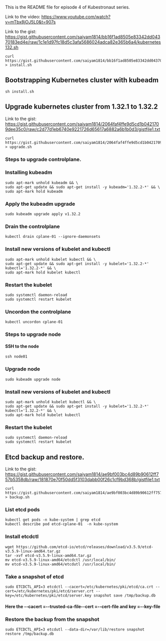 This is the README file for episode 4 of Kubestronaut series.

Link to the video: https://www.youtube.com/watch?v=mTbx8jOJ5L0&t=907s

Link to the gist: https://gist.githubusercontent.com/saiyam1814/bb16f1ad8505e83342dd04370183ed4e/raw/1c1e1d97fc18d5c3afa5686024adca82e365b6a4/kubernetes132.sh


```
curl https://gist.githubusercontent.com/saiyam1814/bb16f1ad8505e83342dd04370183ed4e/raw/1c1e1d97fc18d5c3afa5686024adca82e365b6a4/kubernetes132.sh > install.sh
```

## Bootstrapping Kubernetes cluster with kubeadm
```
sh install.sh
```

## Upgrade kubernetes cluster from 1.32.1 to 1.32.2

Link to the gist: https://gist.githubusercontent.com/saiyam1814/2064faf4ffe9d5cd1b0421709dee35c0/raw/c2d77d1eb6740e9221726d65617a6882a6b1b0d3/gistfile1.txt

```
curl https://gist.githubusercontent.com/saiyam1814/2064faf4ffe9d5cd1b0421709dee35c0/raw/c2d77d1eb6740e9221726d65617a6882a6b1b0d3/gistfile1.txt > upgrade.sh
```

### Steps to upgrade controlplane.


### Installing kubeadm

```
sudo apt-mark unhold kubeadm && \
sudo apt-get update && sudo apt-get install -y kubeadm='1.32.2-*' && \
sudo apt-mark hold kubeadm
```

### Apply the kubeadm upgrade

```
sudo kubeadm upgrade apply v1.32.2
```

### Drain the controlplane

```
kubectl drain cplane-01 --ignore-daemonsets
```

### Install new versions of kubelet and kubectl 

```
sudo apt-mark unhold kubelet kubectl && \
sudo apt-get update && sudo apt-get install -y kubelet='1.32.2-*' kubectl='1.32.2-*' && \
sudo apt-mark hold kubelet kubectl
```

### Restart the kubelet

```
sudo systemctl daemon-reload
sudo systemctl restart kubelet
```

### Uncordon the  controlplane
```
kubectl uncordon cplane-01
```

### Steps to upgrade node

#### SSH to the node

```
ssh node01
```
### Upgrade node

```
sudo kubeadm upgrade node
```

### Install new versions of kubelet and kubectl 

```
sudo apt-mark unhold kubelet kubectl && \
sudo apt-get update && sudo apt-get install -y kubelet='1.32.2-*' kubectl='1.32.2-*' && \
sudo apt-mark hold kubelet kubectl
```

### Restart the kubelet

```
sudo systemctl daemon-reload
sudo systemctl restart kubelet
```

## Etcd backup and restore.

Link to the gist: https://gist.githubusercontent.com/saiyam1814/ae9bf003bc4d89b90612ff757b5358db/raw/181870e70f50dd5f3103dabb00f26c1cf9bd368b/gistfile1.txt 

```
curl https://gist.githubusercontent.com/saiyam1814/ae9bf003bc4d89b90612ff757b5358db/raw/181870e70f50dd5f3103dabb00f26c1cf9bd368b/gistfile1.txt > backup.sh
```

### List etcd pods 

```
kubectl get pods -n kube-system | grep etcd
kubectl describe pod etcd-cplane-01  -n kube-system
```

### Install etcdctl

```
wget https://github.com/etcd-io/etcd/releases/download/v3.5.9/etcd-v3.5.9-linux-amd64.tar.gz
tar -xvf etcd-v3.5.9-linux-amd64.tar.gz
mv etcd-v3.5.9-linux-amd64/etcdctl /usr/local/bin/
mv etcd-v3.5.9-linux-amd64/etcdutl /usr/local/bin/
```
### Take a snapshot of etcd

```
sudo ETCDCTL_API=3 etcdctl --cacert=/etc/kubernetes/pki/etcd/ca.crt --cert=/etc/kubernetes/pki/etcd/server.crt --key=/etc/kubernetes/pki/etcd/server.key snapshot save /tmp/backup.db
```
#### Here the --cacert =--trusted-ca-file--cert =--cert-file and key =--key-file

### Restore the backup from the snapshot

```
sudo ETCDCTL_API=3 etcdutl --data-dir=/var/lib/restore snapshot restore /tmp/backup.db
```